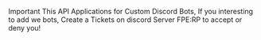 Important This API Applications for Custom Discord Bots, If you interesting to add we bots, Create a Tickets on discord Server FPE:RP to accept or deny you!
